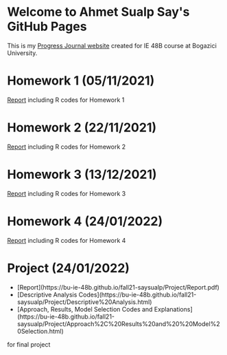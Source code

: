 # Welcome to Ahmet Sualp Say's GitHub Pages

This is my [Progress Journal website](https://bu-ie-48b.github.io/fall21-saysualp/) created for IE 48B course at Bogazici University.

# Homework 1 (05/11/2021)

[Report](https://bu-ie-48b.github.io/fall21-saysualp/html/IE48B_Fall21_Homework1.html) including R codes for Homework 1

# Homework 2 (22/11/2021)

[Report](https://bu-ie-48b.github.io/fall21-saysualp/html/IE48B_Fall21_Homework2.html) including R codes for Homework 2

# Homework 3 (13/12/2021)

[Report](https://bu-ie-48b.github.io/fall21-saysualp/html/IE48B_Fall21_Homework3.html) including R codes for Homework 3

# Homework 4 (24/01/2022)

[Report](https://bu-ie-48b.github.io/fall21-saysualp/html/IE48B_Fall21_Homework4.html) including R codes for Homework 4

# Project (24/01/2022)
<ul>
  <li>[Report](https://bu-ie-48b.github.io/fall21-saysualp/Project/Report.pdf)</li>
  <li>[Descriptive Analysis Codes](https://bu-ie-48b.github.io/fall21-saysualp/Project/Descriptive%20Analysis.html)</li>
  <li>[Approach, Results, Model Selection Codes and Explanations](https://bu-ie-48b.github.io/fall21-saysualp/Project/Approach%2C%20Results%20and%20%20Model%20Selection.html)</li>
</ul> for final project
